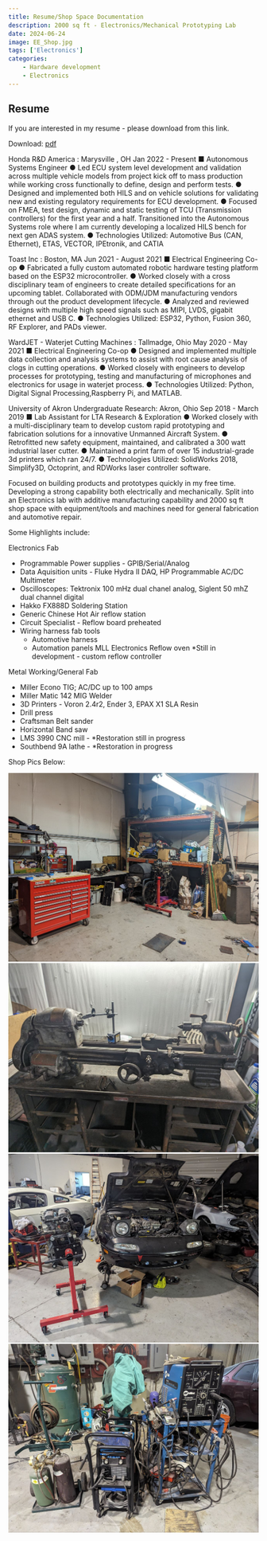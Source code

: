 ```yaml
---
title: Resume/Shop Space Documentation
description: 2000 sq ft - Electronics/Mechanical Prototyping Lab 
date: 2024-06-24
image: EE_Shop.jpg
tags: ['Electronics']
categories:
    - Hardware development 
    - Electronics
---
```

## Resume 
If you are interested in my resume - please download from this link. 

Download: [pdf](/Michael_Liang_Engineering_Resume_Spring_2024.pdf) 



Honda R&D America : Marysville , OH Jan 2022 - Present
■ Autonomous Systems Engineer
● Led ECU system level development and validation across multiple vehicle models from project kick off to mass
production while working cross functionally to define, design and perform tests.
● Designed and implemented both HILS and on vehicle solutions for validating new and existing regulatory requirements
for ECU development.
● Focused on FMEA, test design, dynamic and static testing of TCU (Transmission controllers) for the first year and
a half. Transitioned into the Autonomous Systems role where I am currently developing a localized HILS bench for
next gen ADAS system.
● Technologies Utilized: Automotive Bus (CAN, Ethernet), ETAS, VECTOR, IPEtronik, and CATIA

Toast Inc : Boston, MA Jun 2021 - August 2021
■ Electrical Engineering Co-op
● Fabricated a fully custom automated robotic hardware testing platform based on the ESP32 microcontroller.
● Worked closely with a cross disciplinary team of engineers to create detailed specifications for an upcoming tablet.
Collaborated with ODM/JDM manufacturing vendors through out the product development lifecycle.
● Analyzed and reviewed designs with multiple high speed signals such as MIPI, LVDS, gigabit ethernet and USB C.
● Technologies Utilized: ESP32, Python, Fusion 360, RF Explorer, and PADs viewer.

WardJET - Waterjet Cutting Machines : Tallmadge, Ohio May 2020 - May 2021
■ Electrical Engineering Co-op
● Designed and implemented multiple data collection and analysis systems to assist with root cause analysis of clogs in
cutting operations.
● Worked closely with engineers to develop processes for prototyping, testing and manufacturing of microphones and
electronics for usage in waterjet process.
● Technologies Utilized: Python, Digital Signal Processing,Raspberry Pi, and MATLAB.

University of Akron Undergraduate Research: Akron, Ohio Sep 2018 - March 2019
■ Lab Assistant for LTA Research & Exploration
● Worked closely with a multi-disciplinary team to develop custom rapid prototyping and fabrication solutions for a
innovative Unmanned Aircraft System.
● Retrofitted new safety equipment, maintained, and calibrated a 300 watt industrial laser cutter.
● Maintained a print farm of over 15 industrial-grade 3d printers which ran 24/7.
● Technologies Utilized: SolidWorks 2018, Simplify3D, Octoprint, and RDWorks laser controller software.

Focused on building products and prototypes quickly in my free time. Developing a strong capability both electrically and mechanically. Split into an Electronics lab with additive manufacturing capability and 2000 sq ft shop space with equipment/tools and machines need for general fabrication and automotive repair. 

Some Highlights include: 

Electronics Fab 
- Programmable Power supplies - GPIB/Serial/Analog 
- Data Aquisition units - Fluke Hydra II DAQ, HP Programmable AC/DC Multimeter
- Oscilloscopes: Tektronix 100 mHz dual chanel analog, Siglent 50 mhZ dual channel digital 
- Hakko FX888D Soldering Station 
- Generic Chinese Hot Air reflow station 
- Circuit Specialist - Reflow board preheated 
- Wiring harness fab tools 
    - Automotive harness 
    - Automation panels 
 MLL Electronics Reflow oven *Still in development - custom reflow controller

Metal Working/General Fab 
- Miller Econo TIG; AC/DC up to 100 amps 
- Miller Matic 142 MIG Welder 
- 3D Printers - Voron 2.4r2, Ender 3, EPAX X1 SLA Resin 
- Drill press 
- Craftsman Belt sander
- Horizontal Band saw
- LMS 3990 CNC mill - *Restoration still in progress
- Southbend 9A lathe - *Restoration in progress 

Shop Pics Below: 

![Main Shop Space](work_space.jpg) ![Southbend 9A](9a_lathe.jpg) ![Miata](miata.jpg) ![Miller welders](welders.jpg) 